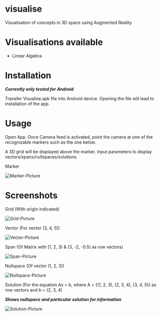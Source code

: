 # visualise
Visualisation of concepts in 3D space using Augmented Reality

# Visualisations available
- Linear Algebra

# Installation
***Currently only tested for Android***

Transfer Visualise.apk file into Android device. Opening the file will lead to installation of the app.

# Usage

Open App. Once Camera feed is activated, point the camera at one of the recognizable markers such as the one below.

A 3D grid will be displayed above the marker. Input parameters to display vectors/spans/nullspaces/solutions.

Marker

![Marker-Picture](https://github.com/hay-dee/visualise/blob/master/Screenshots/Marker.JPG)

# Screenshots
Grid (With origin indicated)

![Grid-Picture](https://github.com/hay-dee/visualise/blob/master/Screenshots/Grid.png)

Vector (For vector (3, 4, 5))

![Vector-Picture](https://github.com/hay-dee/visualise/blob/master/Screenshots/Vector.png)

Span (Of Matrix with (1, 2, 3) & (3, -2, -0.5) as row vectors)

![Span-Picture](https://github.com/hay-dee/visualise/blob/master/Screenshots/Span.png)

Nullspace (Of vector (1, 2, 3))

![Nullspace-Picture](https://github.com/hay-dee/visualise/blob/master/Screenshots/Nullspace.png)

Solution (For the equation Ax = b, where A = {(1, 2, 3), (2, 3, 4), (3, 4, 5)} as row vectors and b = (2, 3, 4)

***Shows nullspace and particular solution for information***

![Solution-Picture](https://github.com/hay-dee/visualise/blob/master/Screenshots/Solution.png)





